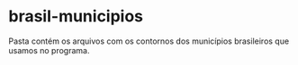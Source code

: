 # brasil-municipios

Pasta contém os arquivos com os contornos dos municípios brasileiros que usamos no programa.